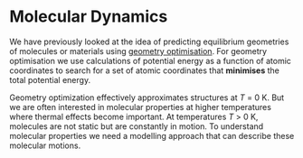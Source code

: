 # Molecular Dynamics

We have previously looked at the idea of predicting equilibrium geometries of molecules or materials using [geometry optimisation](sec:geometry-optimisation). For geometry optimisation we use calculations of potential energy as a function of atomic coordinates to search for a set of atomic coordinates that **minimises** the total potential energy.

Geometry optimization effectively approximates structures at <i>T</i> = 0 K. But we are often interested in molecular properties at higher temperatures where thermal effects become important. At temperatures <i>T</i> > 0&nbsp;K, molecules are not static but are constantly in motion. To understand molecular properties we need a modelling approach that can describe these molecular motions.
